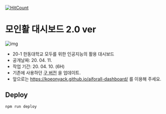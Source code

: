 [![HitCount](http://hits.dwyl.com/koeonyack/aiforall-dashboard.svg)](http://hits.dwyl.com/koeonyack/aiforall-dashboard)
<div algin="center">
<h1> 모인활 대시보드 2.0 ver </h1>
</div>

![img](img/index.png)


- 20-1 한동대학교 모두를 위한 인공지능의 활용 대시보드
- 공개날짜: 20. 04. 11.
- 작업 기간: 20. 04. 10. (6H)
- 기존에 사용하던 [구 버전](https://koeonyack.github.io/) 을 업데이트. 
- 앞으로는 https://koeonyack.github.io/aiforall-dashboard/ 를 이용해 주세요.


## Deploy

``` bash
npm run deploy
```

